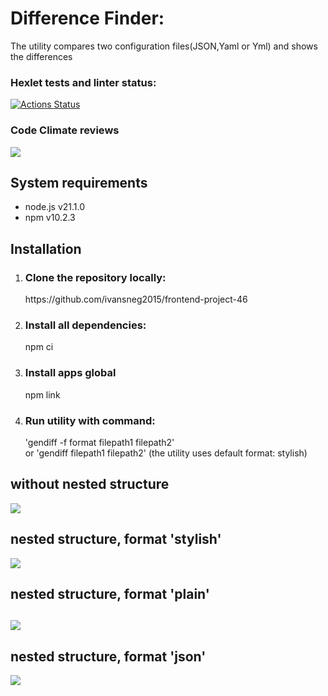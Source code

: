 <h1>Difference Finder:</h1>
<p>The utility compares two configuration files(JSON,Yaml or Yml) and shows the differences</p>

### Hexlet tests and linter status:
[![Actions Status](https://github.com/ivansneg2015/frontend-project-46/actions/workflows/hexlet-check.yml/badge.svg)](https://github.com/ivansneg2015/frontend-project-46/actions)

### Code Climate reviews
<a href="https://codeclimate.com/github/ivansneg2015/frontend-project-46/maintainability"><img src="https://api.codeclimate.com/v1/badges/a3af173617d3e651375b/maintainability" /></a>

<p><h2>System requirements</h2>
   <ul>
      <li>node.js v21.1.0</li>
      <li>npm v10.2.3</li>
   </ul>
</p>
<p><h2>Installation</h2>
   <ol>
      <li><h3>Clone the repository locally:</h3>
        https://github.com/ivansneg2015/frontend-project-46
      </li>
      <li><h3>Install all dependencies:</h3>
         npm ci
      </li>
      <li><h3>Install  apps global</h3>
         npm link
      </li>
      <li><h3>Run utility with command:</h3>
        <p>'gendiff -f format filepath1 filepath2'
        <br>or 'gendiff filepath1 filepath2' (the utility uses default format: stylish)</br>
        </p>
      </li>
   </ol>
</p>
<p> <h2> without nested structure</h2>
    <a href="https://asciinema.org/a/633490" target="_blank"><img src="https://asciinema.org/a/633490.svg" /></a>
</p>
<p> <h2> nested structure, format 'stylish' </h2>
<a href="https://asciinema.org/a/633491" target="_blank"><img src="https://asciinema.org/a/633491.svg" /></a>
</p>
<p> <h2> nested structure, format 'plain' <h2>
<a href="https://asciinema.org/a/633493" target="_blank"><img src="https://asciinema.org/a/633493.svg" /></a>
</p>
<p> <h2> nested structure, format 'json' </h2>
<a href="https://asciinema.org/a/633495" target="_blank"><img src="https://asciinema.org/a/633495.svg" /></a>
<p>
